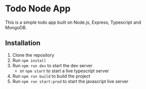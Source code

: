 # Todo Node App

This is a simple todo app built on Node.js, Express, Typescript and MongoDB.

## Installation
1. Clone the repository
2. Run `npm install`
3. Run `npm run dev` to start the dev server
    - or `npm start` to start a live typescript server
4. Run `npm run build` to build the project
5. Run `npm run start:prod` to start the javascript live server